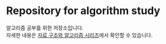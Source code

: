 # Repository for algorithm study
알고리즘 공부를 위한 저장소입니다.   
자세한 내용은 [자료 구조와 알고리즘 시리즈](https://velog.io/@jacob3015/series/%EC%9E%90%EB%A3%8C%EA%B5%AC%EC%A1%B0%EC%99%80-%EC%95%8C%EA%B3%A0%EB%A6%AC%EC%A6%98)에서 확인할 수 있습니다.